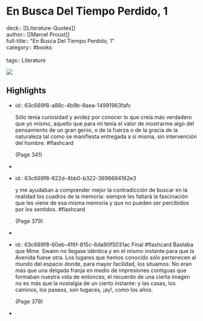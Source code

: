 # En Busca Del Tiempo Perdido, 1

deck:: [[Literature-Quotes]]\
author:: [[Marcel Proust]]\
full-title:: "En Busca Del Tiempo Perdido, 1"\
category:: #books\
\
tags:: Literature  

![](https://books.google.com/books/content?id=JFbdDwAAQBAJ&printsec=frontcover&img=1&zoom=5&edge=curl&source=public)
## Highlights
- id:: 63c669f8-a88c-4b9b-9aea-14991963fafc
  
  Sólo tenía curiosidad y avidez por conocer lo que creía más verdadero que yo mismo, aquello que para mí tenía el valor de mostrarme algo del pensamiento de un gran genio, o de la fuerza o de la gracia de la naturaleza tal como se manifiesta entregada a sí misma, sin intervención del hombre. #flashcard 
  
  
     (Page 341)
-
- id:: 63c669f8-822d-4bb0-b322-3698694162e3
  
  y me ayudaban a comprender mejor la contradicción de buscar en la realidad los cuadros de la memoria: siempre les faltará la fascinación que les viene de esa misma memoria y que no pueden ser percibidos por los sentidos. #flashcard 
  
  
     (Page 379)
-
- id:: 63c669f8-60eb-4f6f-815c-6da90f5031ac
   Final #flashcard 
    Bastaba que Mme. Swann no llegase idéntica y en el mismo instante para que la Avenida fuese otra. Los lugares que hemos conocido sólo pertenecen al mundo del espacio donde, para mayor facilidad, los situamos. No eran más que una delgada franja en medio de impresiones contiguas que formaban nuestra
     vida de entonces; el recuerdo de una cierta imagen no es más que la nostalgia de un cierto instante: y las casas, los caminos, los paseos, son tugaces, ¡ay!, como los años.
  
     (Page 379)
-